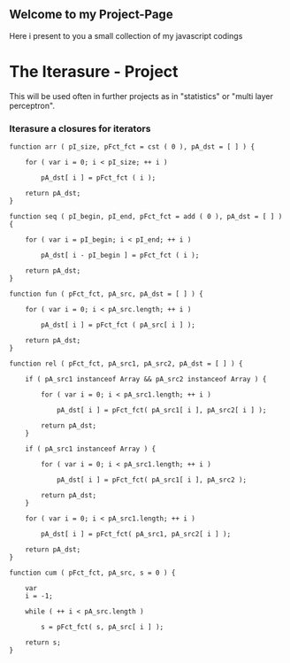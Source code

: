 ## Welcome to my Project-Page

Here i present to you a small collection of my javascript codings

# The Iterasure - Project

This will be used often in further projects as in "statistics" or "multi layer perceptron".

### Iterasure a closures for iterators


```
function arr ( pI_size, pFct_fct = cst ( 0 ), pA_dst = [ ] ) {

	for ( var i = 0; i < pI_size; ++ i )

		pA_dst[ i ] = pFct_fct ( i );

	return pA_dst;
}

function seq ( pI_begin, pI_end, pFct_fct = add ( 0 ), pA_dst = [ ] ) {

	for ( var i = pI_begin; i < pI_end; ++ i )

		pA_dst[ i - pI_begin ] = pFct_fct ( i );

	return pA_dst;
}

function fun ( pFct_fct, pA_src, pA_dst = [ ] ) {

	for ( var i = 0; i < pA_src.length; ++ i )

		pA_dst[ i ] = pFct_fct ( pA_src[ i ] );

	return pA_dst;
}

function rel ( pFct_fct, pA_src1, pA_src2, pA_dst = [ ] ) {

	if ( pA_src1 instanceof Array && pA_src2 instanceof Array ) {

		for ( var i = 0; i < pA_src1.length; ++ i )

			pA_dst[ i ] = pFct_fct( pA_src1[ i ], pA_src2[ i ] );

		return pA_dst;
	}

	if ( pA_src1 instanceof Array ) {

		for ( var i = 0; i < pA_src1.length; ++ i )

			pA_dst[ i ] = pFct_fct( pA_src1[ i ], pA_src2 );

		return pA_dst;
	}

	for ( var i = 0; i < pA_src1.length; ++ i )

		pA_dst[ i ] = pFct_fct( pA_src1, pA_src2[ i ] );

	return pA_dst;
}

function cum ( pFct_fct, pA_src, s = 0 ) {

	var
	i = -1;

	while ( ++ i < pA_src.length )

		s = pFct_fct( s, pA_src[ i ] );

	return s;
}
```

